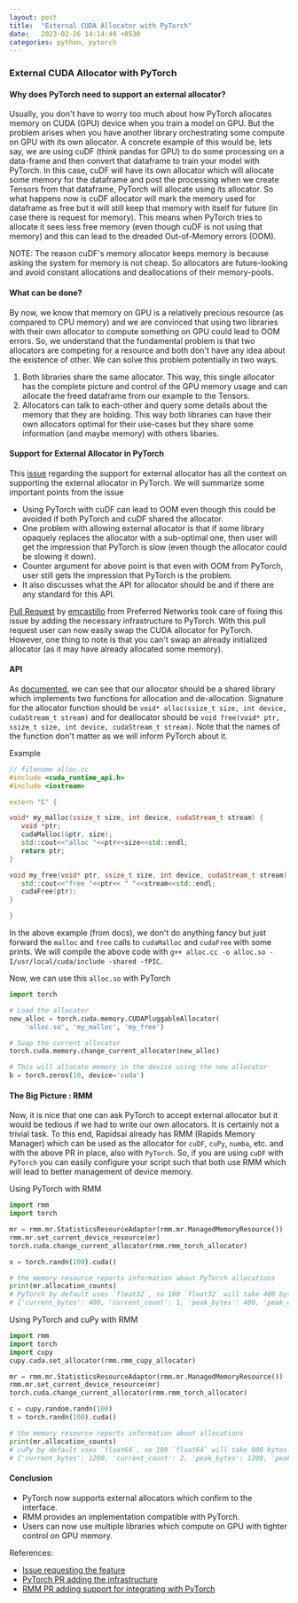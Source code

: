 ```yaml
---
layout: post
title:  "External CUDA Allocator with PyTorch"
date:   2023-02-26 14:14:49 +0530
categories: python, pytorch
---
```


### External CUDA Allocator with PyTorch

#### Why does PyTorch need to support an external allocator?

Usually, you don't have to worry too much about how PyTorch allocates memory on CUDA (GPU) device when you train a model on GPU. But the problem arises when you have another library orchestrating some compute on GPU with its own allocator. A concrete example of this would be, lets say, we are using cuDF (think pandas for GPU) to do some processing on a data-frame and then convert that dataframe to train your model with PyTorch. In this case, cuDF will have its own allocator which will allocate some memory for the dataframe and post the processing when we create Tensors from that dataframe, PyTorch will allocate using its allocator. So what happens now is cuDF allocator will mark the memory used for dataframe as free but it will still keep that memory with itself for future (in case there is request for memory). This means when PyTorch tries to allocate it sees less free memory (even though cuDF is not using that memory) and this can lead to the dreaded Out-of-Memory errors (OOM).

NOTE: The reason cuDF's memory allocator keeps memory is because asking the system for memory is not cheap. So allocators are future-looking and avoid constant allocations and deallocations of their memory-pools.

#### What can be done?

By now, we know that memory on GPU is a relatively precious resource (as compared to CPU memory) and we are convinced that using two libraries with their own allocator to compute something on GPU could lead to OOM errors. So, we understand that the fundamental problem is that two allocators are competing for a resource and both don't have any idea about the existence of other. We can solve this problem potentially in two ways.

1. Both libraries share the same allocator. This way, this single allocator has the complete picture and control of the GPU memory usage and can allocate the freed dataframe from our example to the Tensors.
2. Allocators can talk to each-other and query some details about the memory that they are holding. This way both libraries can have their own allocators optimal for their use-cases but they share some information (and maybe memory) with others libaries.

#### Support for External Allocator in PyTorch

This [issue](https://github.com/pytorch/pytorch/issues/43144) regarding the support for external allocator has all the context on supporting the external allocator in PyTorch. We will summarize some important points from the issue

* Using PyTorch with cuDF can lead to OOM even though this could be avoided if both PyTorch and cuDF shared the allocator.
* One problem with allowing external allocator is that if some library opaquely replaces the allocator with a sub-optimal one, then user will get the impression that PyTorch is slow (even though the allocator could be slowing it down).
* Counter argument for above point is that even with OOM from PyTorch, user still gets the impression that PyTorch is the problem.
* It also discusses what the API for allocator should be and if there are any standard for this API.

[Pull Request](https://github.com/pytorch/pytorch/pull/86786) by [emcastillo](https://github.com/emcastillo) from Preferred Networks took care of fixing this issue by adding the necessary infrastructure to PyTorch. With this pull request user can now easily swap the CUDA allocator for PyTorch. However, one thing to note is that you can't swap an already initialized allocator (as it may have already allocated some memory).

#### API

As [documented](https://pytorch.org/docs/master/notes/cuda.html#using-custom-memory-allocators-for-cuda), we can see that our allocator should be a shared library which implements two functions for allocation and de-allocation. Signature for the allocator function should be `void* alloc(ssize_t size, int device, cudaStream_t stream)` and for deallocator should be `void free(void* ptr, ssize_t size, int device, cudaStream_t stream)`. Note that the names of the function don't matter as we will inform PyTorch about it.

Example
```c++
// filename alloc.cc
#include <cuda_runtime_api.h>
#include <iostream>

extern "C" {

void* my_malloc(ssize_t size, int device, cudaStream_t stream) {
   void *ptr;
   cudaMalloc(&ptr, size);
   std::cout<<"alloc "<<ptr<<size<<std::endl;
   return ptr;
}

void my_free(void* ptr, ssize_t size, int device, cudaStream_t stream) {
   std::cout<<"free "<<ptr<< " "<<stream<<std::endl;
   cudaFree(ptr);
}

}
```

In the above example (from docs), we don't do anything fancy but just forward the `malloc` and `free` calls to `cudaMalloc` and `cudaFree` with some prints. We will compile the above code with `g++ alloc.cc -o alloc.so -I/usr/local/cuda/include -shared -fPIC`.

Now, we can use this `alloc.so` with PyTorch
```python
import torch

# Load the allocator
new_alloc = torch.cuda.memory.CUDAPluggableAllocator(
    'alloc.so', 'my_malloc', 'my_free')

# Swap the current allocator
torch.cuda.memory.change_current_allocator(new_alloc)

# This will allocate memory in the device using the new allocator
b = torch.zeros(10, device='cuda')
```

#### The Big Picture : RMM

Now, it is nice that one can ask PyTorch to accept external allocator but it would be tedious if we had to write our own allocators. It is certainly not a trivial task. To this end, Rapidsai already has RMM (Rapids Memory Manager) which can be used as the allocator for `cuDF`, `cuPy`, `numba`, etc. and with the above PR in place, also with `PyTorch`. So, if you are using `cuDF` with `PyTorch` you can easily configure your script such that both use RMM which will lead to better management of device memory.

Using PyTorch with RMM
```python
import rmm
import torch

mr = rmm.mr.StatisticsResourceAdaptor(rmm.mr.ManagedMemoryResource())
rmm.mr.set_current_device_resource(mr)
torch.cuda.change_current_allocator(rmm.rmm_torch_allocator)

x = torch.randn(100).cuda()

# the memory resource reports information about PyTorch allocations
print(mr.allocation_counts)
# PyTorch by default uses `float32`, so 100 `float32` will take 400 bytes.
# {'current_bytes': 400, 'current_count': 1, 'peak_bytes': 400, 'peak_count': 1, 'total_bytes': 400, 'total_count': 1}
```

Using PyTorch and cuPy with RMM
```python
import rmm
import torch
import cupy
cupy.cuda.set_allocator(rmm.rmm_cupy_allocator)

mr = rmm.mr.StatisticsResourceAdaptor(rmm.mr.ManagedMemoryResource())
rmm.mr.set_current_device_resource(mr)
torch.cuda.change_current_allocator(rmm.rmm_torch_allocator)

c = cupy.random.randn(100)
t = torch.randn(100).cuda()

# the memory resource reports information about allocations
print(mr.allocation_counts)
# cuPy by default uses `float64`, so 100 `float64` will take 800 bytes.
# {'current_bytes': 1200, 'current_count': 2, 'peak_bytes': 1200, 'peak_count': 2, 'total_bytes': 1200, 'total_count': 2}
```

#### Conclusion

* PyTorch now supports external allocators which confirm to the interface.
* RMM provides an implementation compatible with PyTorch.
* Users can now use multiple libraries which compute on GPU with tighter control on GPU memory.

References:
* [Issue requesting the feature](https://github.com/pytorch/pytorch/issues/43144)
* [PyTorch PR adding the infrastructure](https://github.com/pytorch/pytorch/pull/86786)
* [RMM PR adding support for integrating with PyTorch](https://github.com/rapidsai/rmm/pull/1168)
